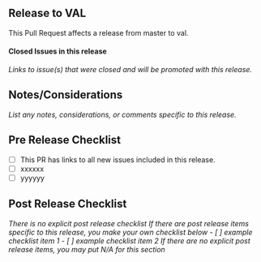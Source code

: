## Release to VAL

This Pull Request affects a release from master to val.

#### Closed Issues in this release

_Links to issue(s) that were closed and will be promoted with this release._

## Notes/Considerations

_List any notes, considerations, or comments specific to this release._

## Pre Release Checklist

- [ ] This PR has links to all new issues included in this release.
- [ ] xxxxxx
- [ ] yyyyyy

## Post Release Checklist
_There is no explicit post release checklist_
_If there are post release items specific to this release, you make your own checklist below_
_- [ ] example checklist item 1_
_- [ ] example checklist item 2_
_If there are no explicit post release items, you may put N/A for this section_
